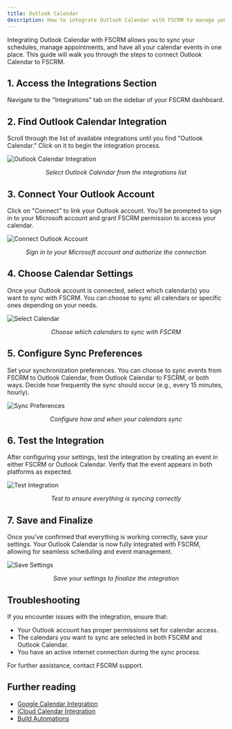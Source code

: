 ```yaml
---
title: Outlook Calendar
description: How to integrate Outlook Calendar with FSCRM to manage your schedules seamlessly.
---
```


Integrating Outlook Calendar with FSCRM allows you to sync your schedules, manage appointments, and have all your calendar events in one place. This guide will walk you through the steps to connect Outlook Calendar to FSCRM.

## 1. Access the Integrations Section

Navigate to the "Integrations" tab on the sidebar of your FSCRM dashboard.

## 2. Find Outlook Calendar Integration

Scroll through the list of available integrations until you find "Outlook Calendar." Click on it to begin the integration process.

![Outlook Calendar Integration](/public/integrations-guide/outlook-calendar-integration.webp)  
*<p style="text-align: center;">Select Outlook Calendar from the integrations list</p>*

## 3. Connect Your Outlook Account

Click on "Connect" to link your Outlook account. You’ll be prompted to sign in to your Microsoft account and grant FSCRM permission to access your calendar.

![Connect Outlook Account](/public/integrations-guide/connect-outlook-account.webp)  
*<p style="text-align: center;">Sign in to your Microsoft account and authorize the connection</p>*

## 4. Choose Calendar Settings

Once your Outlook account is connected, select which calendar(s) you want to sync with FSCRM. You can choose to sync all calendars or specific ones depending on your needs.

![Select Calendar](/public/integrations-guide/select-calendar.webp)  
*<p style="text-align: center;">Choose which calendars to sync with FSCRM</p>*

## 5. Configure Sync Preferences

Set your synchronization preferences. You can choose to sync events from FSCRM to Outlook Calendar, from Outlook Calendar to FSCRM, or both ways. Decide how frequently the sync should occur (e.g., every 15 minutes, hourly).

![Sync Preferences](/public/integrations-guide/sync-preferences.webp)  
*<p style="text-align: center;">Configure how and when your calendars sync</p>*

## 6. Test the Integration

After configuring your settings, test the integration by creating an event in either FSCRM or Outlook Calendar. Verify that the event appears in both platforms as expected.

![Test Integration](/public/integrations-guide/test-integration.webp)  
*<p style="text-align: center;">Test to ensure everything is syncing correctly</p>*

## 7. Save and Finalize

Once you’ve confirmed that everything is working correctly, save your settings. Your Outlook Calendar is now fully integrated with FSCRM, allowing for seamless scheduling and event management.

![Save Settings](/public/integrations-guide/save-settings.webp)  
*<p style="text-align: center;">Save your settings to finalize the integration</p>*

## Troubleshooting

If you encounter issues with the integration, ensure that:
- Your Outlook account has proper permissions set for calendar access.
- The calendars you want to sync are selected in both FSCRM and Outlook Calendar.
- You have an active internet connection during the sync process.

For further assistance, contact FSCRM support.

## Further reading

- [Google Calendar Integration](/guides/google-calendar)
- [iCloud Calendar Integration](/guides/icloud-calendar)
- [Build Automations](/guides/build-automations)
